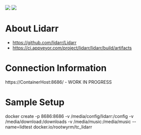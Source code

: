 [![](https://images.microbadger.com/badges/image/rootwyrm/tc_sonarr.svg)](https://microbadger.com/images/rootwyrm/tc_sonarr "Get your own image badge on microbadger.com") [![](https://images.microbadger.com/badges/version/rootwyrm/tc_sonarr.svg)](https://microbadger.com/images/rootwyrm/tc_sonarr "Get your own version badge on microbadger.com")

# About Lidarr
* https://github.com/lidarr/Lidarr
* https://ci.appveyor.com/project/lidarr/lidarr/build/artifacts

# Connection Information
https://ContainerHost:8686/ - WORK IN PROGRESS

# Sample Setup
docker create -p 8686:8686 -v /media/config/lidarr:/config -v /media/download:/downloads -v /media/music:/media/music --name=lidtest docker.io/rootwyrm/tc_lidarr
